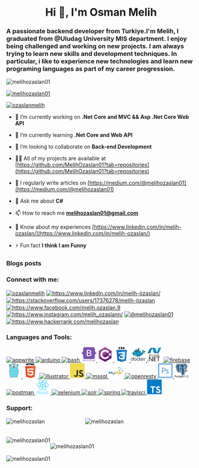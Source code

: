 <h1 align="center">Hi 👋, I'm Osman Melih</h1>
<h3 >A passionate backend developer from Turkiye.I'm Melih, I graduated from @Uludag University MIS department. I enjoy being challenged and working on new projects. I am always trying to learn new skills and development techniques. In particular, i like to experience new technologies and learn new programing languages as part of my career progression.</h3>

<p align="left"> <img src="https://komarev.com/ghpvc/?username=melihozaslan01&label=Profile%20views&color=0e75b6&style=flat" alt="melihozaslan01" /> </p>

<p align="left"> <a href="https://github.com/ryo-ma/github-profile-trophy"><img src="https://github-profile-trophy.vercel.app/?username=melihozaslan01" alt="melihozaslan01" /></a> </p>

<p align="left"> <a href="https://twitter.com/ozaslanmelih" target="blank"><img src="https://img.shields.io/twitter/follow/ozaslanmelih?logo=twitter&style=for-the-badge" alt="ozaslanmelih" /></a> </p>

- 🔭 I’m currently working on **.Net Core and MVC && Asp .Net Core Web API**

- 🌱 I’m currently learning **.Net Core and Web API**

- 👯 I’m looking to collaborate on **Back-end Development**

- 👨‍💻 All of my projects are available at [https://github.com/MelihOzaslan01?tab=repositories](https://github.com/MelihOzaslan01?tab=repositories)

- 📝 I regularly write articles on [https://medium.com/@melihozaslan01](https://medium.com/@melihozaslan01)

- 💬 Ask me about **C#**

- 📫 How to reach me **melihozaslan01@gmail.com**

- 📄 Know about my experiences [https://www.linkedin.com/in/melih-ozaslan/](https://www.linkedin.com/in/melih-ozaslan/)

- ⚡ Fun fact **I think I am Funny**

### Blogs posts
<!-- BLOG-POST-LIST:START -->
<!-- BLOG-POST-LIST:END -->

<h3 align="left">Connect with me:</h3>
<p align="left">
<a href="https://twitter.com/ozaslanmelih" target="blank"><img align="center" src="https://raw.githubusercontent.com/rahuldkjain/github-profile-readme-generator/master/src/images/icons/Social/twitter.svg" alt="ozaslanmelih" height="30" width="40" /></a>
<a href="https://linkedin.com/in/https://www.linkedin.com/in/melih-özaslan/" target="blank"><img align="center" src="https://raw.githubusercontent.com/rahuldkjain/github-profile-readme-generator/master/src/images/icons/Social/linked-in-alt.svg" alt="https://www.linkedin.com/in/melih-özaslan/" height="30" width="40" /></a>
<a href="https://stackoverflow.com/users/https://stackoverflow.com/users/17376278/melih-özaslan" target="blank"><img align="center" src="https://raw.githubusercontent.com/rahuldkjain/github-profile-readme-generator/master/src/images/icons/Social/stack-overflow.svg" alt="https://stackoverflow.com/users/17376278/melih-özaslan" height="30" width="40" /></a>
<a href="https://fb.com/https://www.facebook.com/melih.ozaslan.9" target="blank"><img align="center" src="https://raw.githubusercontent.com/rahuldkjain/github-profile-readme-generator/master/src/images/icons/Social/facebook.svg" alt="https://www.facebook.com/melih.ozaslan.9" height="30" width="40" /></a>
<a href="https://instagram.com/https://www.instagram.com/melih_ozaslann/" target="blank"><img align="center" src="https://raw.githubusercontent.com/rahuldkjain/github-profile-readme-generator/master/src/images/icons/Social/instagram.svg" alt="https://www.instagram.com/melih_ozaslann/" height="30" width="40" /></a>
<a href="https://medium.com/@melihozaslan01" target="blank"><img align="center" src="https://raw.githubusercontent.com/rahuldkjain/github-profile-readme-generator/master/src/images/icons/Social/medium.svg" alt="@melihozaslan01" height="30" width="40" /></a>
<a href="https://www.hackerrank.com/https://www.hackerrank.com/melihozaslan" target="blank"><img align="center" src="https://raw.githubusercontent.com/rahuldkjain/github-profile-readme-generator/master/src/images/icons/Social/hackerrank.svg" alt="https://www.hackerrank.com/melihozaslan" height="30" width="40" /></a>
</p>

<h3 align="left">Languages and Tools:</h3>
<p align="left"> <a href="https://appwrite.io" target="_blank" rel="noreferrer"> <img src="https://www.vectorlogo.zone/logos/appwriteio/appwriteio-icon.svg" alt="appwrite" width="40" height="40"/> </a> <a href="https://www.arduino.cc/" target="_blank" rel="noreferrer"> <img src="https://cdn.worldvectorlogo.com/logos/arduino-1.svg" alt="arduino" width="40" height="40"/> </a> <a href="https://www.gnu.org/software/bash/" target="_blank" rel="noreferrer"> <img src="https://www.vectorlogo.zone/logos/gnu_bash/gnu_bash-icon.svg" alt="bash" width="40" height="40"/> </a> <a href="https://getbootstrap.com" target="_blank" rel="noreferrer"> <img src="https://raw.githubusercontent.com/devicons/devicon/master/icons/bootstrap/bootstrap-plain-wordmark.svg" alt="bootstrap" width="40" height="40"/> </a> <a href="https://www.w3schools.com/cs/" target="_blank" rel="noreferrer"> <img src="https://raw.githubusercontent.com/devicons/devicon/master/icons/csharp/csharp-original.svg" alt="csharp" width="40" height="40"/> </a> <a href="https://www.w3schools.com/css/" target="_blank" rel="noreferrer"> <img src="https://raw.githubusercontent.com/devicons/devicon/master/icons/css3/css3-original-wordmark.svg" alt="css3" width="40" height="40"/> </a> <a href="https://www.docker.com/" target="_blank" rel="noreferrer"> <img src="https://raw.githubusercontent.com/devicons/devicon/master/icons/docker/docker-original-wordmark.svg" alt="docker" width="40" height="40"/> </a> <a href="https://dotnet.microsoft.com/" target="_blank" rel="noreferrer"> <img src="https://raw.githubusercontent.com/devicons/devicon/master/icons/dot-net/dot-net-original-wordmark.svg" alt="dotnet" width="40" height="40"/> </a> <a href="https://firebase.google.com/" target="_blank" rel="noreferrer"> <img src="https://www.vectorlogo.zone/logos/firebase/firebase-icon.svg" alt="firebase" width="40" height="40"/> </a> <a href="https://golang.org" target="_blank" rel="noreferrer"> <img src="https://raw.githubusercontent.com/devicons/devicon/master/icons/go/go-original.svg" alt="go" width="40" height="40"/> </a> <a href="https://www.w3.org/html/" target="_blank" rel="noreferrer"> <img src="https://raw.githubusercontent.com/devicons/devicon/master/icons/html5/html5-original-wordmark.svg" alt="html5" width="40" height="40"/> </a> <a href="https://www.adobe.com/in/products/illustrator.html" target="_blank" rel="noreferrer"> <img src="https://www.vectorlogo.zone/logos/adobe_illustrator/adobe_illustrator-icon.svg" alt="illustrator" width="40" height="40"/> </a> <a href="https://developer.mozilla.org/en-US/docs/Web/JavaScript" target="_blank" rel="noreferrer"> <img src="https://raw.githubusercontent.com/devicons/devicon/master/icons/javascript/javascript-original.svg" alt="javascript" width="40" height="40"/> </a> <a href="https://www.microsoft.com/en-us/sql-server" target="_blank" rel="noreferrer"> <img src="https://www.svgrepo.com/show/303229/microsoft-sql-server-logo.svg" alt="mssql" width="40" height="40"/> </a> <a href="https://www.mysql.com/" target="_blank" rel="noreferrer"> <img src="https://raw.githubusercontent.com/devicons/devicon/master/icons/mysql/mysql-original-wordmark.svg" alt="mysql" width="40" height="40"/> </a> <a href="https://openresty.org/" target="_blank" rel="noreferrer"> <img src="https://openresty.org/images/logo.png" alt="openresty" width="40" height="40"/> </a> <a href="https://www.photoshop.com/en" target="_blank" rel="noreferrer"> <img src="https://raw.githubusercontent.com/devicons/devicon/master/icons/photoshop/photoshop-line.svg" alt="photoshop" width="40" height="40"/> </a> <a href="https://www.postgresql.org" target="_blank" rel="noreferrer"> <img src="https://raw.githubusercontent.com/devicons/devicon/master/icons/postgresql/postgresql-original-wordmark.svg" alt="postgresql" width="40" height="40"/> </a> <a href="https://postman.com" target="_blank" rel="noreferrer"> <img src="https://www.vectorlogo.zone/logos/getpostman/getpostman-icon.svg" alt="postman" width="40" height="40"/> </a> <a href="https://reactjs.org/" target="_blank" rel="noreferrer"> <img src="https://raw.githubusercontent.com/devicons/devicon/master/icons/react/react-original-wordmark.svg" alt="react" width="40" height="40"/> </a> <a href="https://www.selenium.dev" target="_blank" rel="noreferrer"> <img src="https://raw.githubusercontent.com/detain/svg-logos/780f25886640cef088af994181646db2f6b1a3f8/svg/selenium-logo.svg" alt="selenium" width="40" height="40"/> </a> <a href="https://lucene.apache.org/solr/" target="_blank" rel="noreferrer"> <img src="https://www.vectorlogo.zone/logos/apache_solr/apache_solr-icon.svg" alt="solr" width="40" height="40"/> </a> <a href="https://spring.io/" target="_blank" rel="noreferrer"> <img src="https://www.vectorlogo.zone/logos/springio/springio-icon.svg" alt="spring" width="40" height="40"/> </a> <a href="https://travis-ci.org" target="_blank" rel="noreferrer"> <img src="https://www.vectorlogo.zone/logos/travis-ci/travis-ci-icon.svg" alt="travisci" width="40" height="40"/> </a> <a href="https://www.typescriptlang.org/" target="_blank" rel="noreferrer"> <img src="https://raw.githubusercontent.com/devicons/devicon/master/icons/typescript/typescript-original.svg" alt="typescript" width="40" height="40"/> </a> </p>

<h3 align="left">Support:</h3>
<p><a href="https://www.buymeacoffee.com/melihozaslan"> <img align="left" src="https://cdn.buymeacoffee.com/buttons/v2/default-yellow.png" height="50" width="210" alt="melihozaslan" /></a><a href="https://ko-fi.com/melihozaslan"> <img align="left" src="https://cdn.ko-fi.com/cdn/kofi3.png?v=3" height="50" width="210" alt="melihozaslan" /></a></p><br><br>

<p><img align="left" src="https://github-readme-stats.vercel.app/api/top-langs?username=melihozaslan01&show_icons=true&locale=en&layout=compact" alt="melihozaslan01" /></p>

<p>&nbsp;<img align="center" src="https://github-readme-stats.vercel.app/api?username=melihozaslan01&show_icons=true&locale=en" alt="melihozaslan01" /></p>

<p><img align="center" src="https://github-readme-streak-stats.herokuapp.com/?user=melihozaslan01&" alt="melihozaslan01" /></p>
